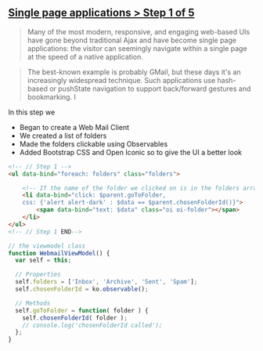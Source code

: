 ## [Single page applications > Step 1 of 5](http://learn.knockoutjs.com/#/?tutorial=webmail)
> Many of the most modern, responsive, and engaging web-based UIs have gone beyond traditional Ajax and have become single page applications: the visitor can seemingly navigate within a single page at the speed of a native application.

> The best-known example is probably GMail, but these days it's an increasingly widespread technique. Such applications use hash-based or pushState navigation to support back/forward gestures and bookmarking. I

In this step we
- Began to create a Web Mail Client
- We created a list of folders
- Made the folders clickable using Observables
- Added Bootstrap CSS and Open Iconic so to give the UI a better look


```html
<!-- // Step 1 -->
<ul data-bind="foreach: folders" class="folders">

	<!-- If the name of the folder we clicked on is in the folders array, apply the aler-dark class  -->
	<li data-bind="click: $parent.goToFolder,
	css: {'alert alert-dark' : $data == $parent.chosenFolderId()}">
		<span data-bind="text: $data" class="oi oi-folder"></span>
	</li>
</ul>
<!-- // Step 1 END-->
```

```js
// the viewmodel class
function WebmailViewModel() {
  var self = this;

  // Properties
  self.folders = ['Inbox', 'Archive', 'Sent', 'Spam'];
  self.chosenFolderId = ko.observable();

  // Methods
  self.goToFolder = function( folder ) {
    self.chosenFolderId( folder );
    // console.log('chosenFolderId called');
  };
}
```
